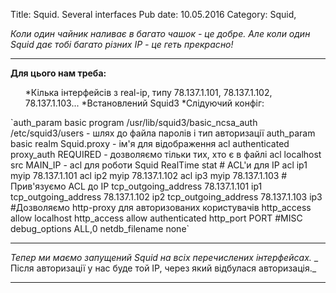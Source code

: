 Title: Squid. Several interfaces
Pub date: 10.05.2016
Category: Squid, 

_Коли один чайник наливає в багато чашок - це добре._
_Але коли один Squid дає тобі багато різних IP - це геть прекрасно!_

-----

**Для цього нам треба:**
<ol>
 	*Кілька інтерфейсів з real-ip, типу 78.137.1.101, 78.137.1.102, 78.137.1.103...
 	*Встановлений Squid3
 	*Слідуючий конфіг:
</ol>
`auth_param basic program /usr/lib/squid3/basic_ncsa_auth /etc/squid3/users - шлях до файла паролів і тип авторизації
auth_param basic realm Squid.proxy - ім'я для відображення
acl authenticated proxy_auth REQUIRED - дозволяємо тільки тих, хто є в файлі
acl localhost src MAIN_IP - acl для роботи Squid RealTime stat
# ACL'и для IP
acl ip1 myip 78.137.1.101
acl ip2 myip 78.137.1.102
acl ip3 myip 78.137.1.103
# Прив'язуємо ACL до IP
tcp_outgoing_address 78.137.1.101 ip1
tcp_outgoing_address 78.137.1.102 ip2
tcp_outgoing_address 78.137.1.103 ip3
#Дозволяємо http-proxy для авторизованих користувачів
http_access allow localhost
http_access allow authenticated
http_port PORT
#MISC
debug_options ALL,0
netdb_filename none`

-----

_Тепер ми маємо запущений Squid на всіх перечислених інтерфейсах._
_ Після авторизації у нас буде той IP, через який відбулася авторизація._

-----